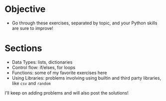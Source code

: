# Objective
- Go through these exercises, separated by topic, and your Python skills are sure to improve!

# Sections
- Data Types: lists, dictionaries
- Control flow: if/elses, for loops
- Functions: some of my favorite exercises here
- Using Libraries: problems involving using builtin and third party libraries, like `csv` and `random`

I'll keep on adding problems and will also post the solutions!
